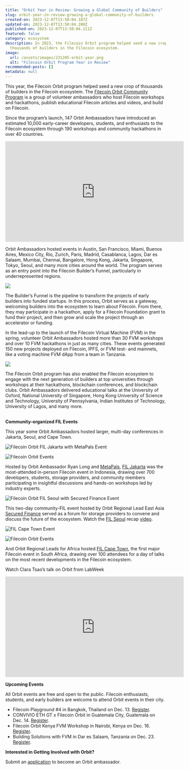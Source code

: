 ```yaml
---
title: "Orbit Year in Review: Growing a Global Community of Builders"
slug: orbit-year-in-review-growing-a-global-community-of-builders
created-on: 2023-12-07T13:50:04.187Z
updated-on: 2023-12-07T13:50:04.200Z
published-on: 2023-12-07T13:50:04.211Z
featured: false
category: ecosystem
description: In 2023, the Filecoin Orbit program helped seed a new crop of
  thousands of builders in the Filecoin ecosystem.
image:
  url: /assets/images/231205-orbit-year.png
  alt: "Filecoin Orbit Program Year in Review"
recommended-posts: []
metadata: null
---
```


This year, the Filecoin Orbit program helped seed a new crop of thousands of builders in the Filecoin ecosystem. The [Filecoin Orbit Community Program](https://orbitcommunity.filecoin.io/) is a group of volunteer ambassadors who host Filecoin workshops and hackathons, publish educational Filecoin articles and videos, and build on Filecoin.

Since the program’s launch, 147 Orbit Ambassadors have introduced an estimated 10,000 early-career developers, students, and enthusiasts to the Filecoin ecosystem through 190 workshops and community hackathons in over 40 countries.

<div style="text-align: center;">
  <iframe
    width="560"
    height="315"
    src="https://www.youtube.com/embed/O29ugCDMVI4?si=jHf9tZ8JZMhwgNBk"
    title="YouTube video player"
    style="border:0;"
    allow="accelerometer; autoplay; clipboard-write; encrypted-media; gyroscope; picture-in-picture;"
    allowfullscreen>
  </iframe>
</div>

Orbit Ambassadors hosted events in Austin, San Francisco, Miami, Buenos Aires, Mexico City, Rio, Zurich, Paris, Madrid, Casablanca, Lagos, Dar es Salaam, Mumbai, Chennai, Bangalore, Hong Kong, Jakarta, Singapore, Tokyo, Seoul, and many more cities around the world. The program serves as an entry point into the Filecoin Builder’s Funnel, particularly in underrepresented regions.

![](https://lh7-us.googleusercontent.com/kp3Es5J8b1Jv7VIIzKOO0UrrNbsG5jnSGSg1jxspztmMkmItiEVBNjV67QuUGn4vdrIZPQuC3FlURk5qFDNWx-jky5Yo29PE_tGN8Rt97d2Q6-GvxtA57TxvINPEyqeBnntkCkkkgTf4T9D9ggUkCBg)

The Builder’s Funnel is the pipeline to transform the projects of early builders into funded startups. In this process, Orbit serves as a gateway, welcoming builders into the ecosystem to learn about Filecoin. From there, they may participate in a hackathon, apply for a Filecoin Foundation grant to fund their project, and then grow and scale the project through an accelerator or funding.

In the lead-up to the launch of the Filecoin Virtual Machine (FVM) in the spring, volunteer Orbit Ambassadors hosted more than 30 FVM workshops and over 10 FVM hackathons in just as many cities. These events generated 150 new projects deployed on Filecoin, IPFS, or FVM test- and mainnets, like a voting machine FVM dApp from a team in Tanzania.

![](https://lh7-us.googleusercontent.com/6djtAZZNE5ntKf39vPPZvich6TO1Kqx8UWhoAtG4j6weWgiZbUpRPYq4ZsrpRJ0QyvaUACtOWVynwXMrK59uENhF8crEaPnSkJhay-uJR60YpyQq8cf5pqItIDNsZHAZRZoaBhMq0I5Kc6Xj52VgMM8)

The Filecoin Orbit program has also enabled the Filecoin ecosystem to engage with the next generation of builders at top universities through workshops at their hackathons, blockchain conferences, and blockchain clubs. Orbit Ambassadors delivered educational talks at the University of Oxford, National University of Singapore, Hong Kong University of Science and Technology, University of Pennsylvania, Indian Institutes of Technology, University of Lagos, and many more.

**\
Community-organized FIL Events**

This year some Orbit Ambassadors hosted larger, multi-day conferences in Jakarta, Seoul, and Cape Town.

![Filecoin Orbit FIL Jakarta with MetaPals Event](https://lh7-us.googleusercontent.com/u_VQmxVwy2PpnuhoIMTJWQsFIOY2ejupR2NlLeneT7dOF73QoQ0An5u2Jbz18TF6AHuvhXIL-ePkWNzBK61pYLb2-UZtydkuLBpaq8tJziieu8a_RbM-TlAlqF-gaQia_BBSK04m2ErSXGBh0Faz_PY)

![Filecoin Orbit Events](https://lh7-us.googleusercontent.com/XNeOoVWzGM_EYVuSDzPhd6WCoHHWfiFhgQji2D4xzsOzp8T8YshHA_JZelsau0qqeMogW4ZU4s-NxvAbUJ49fJ4TAH2DBN4h4JYPhmSMVZNxBWNpQSM4j61XJW9H4GFlVL0p5v-FEEJ5-nRPRfGw4v4)

Hosted by Orbit Ambassador Ryan Long and [MetaPals](https://metapals.pet/), [FIL Jakarta](https://www.fil-jakarta.io/) was the most-attended in-person Filecoin event in Indonesia, drawing over 700 developers, students, storage providers, and community members participating in insightful discussions and hands-on workshops led by industry experts.

![Filecoin Orbit FIL Seoul with Secured Finance Event](https://lh7-us.googleusercontent.com/hi_I6856UzIAelg8ra4od-KZVF--dQjVIgJh8Kz1ySV377EKN5Qcyt6BvdCEc3h7CudP7Ptwopq0p0aGk2T3fwhDXYFiWw2ZcoqXPdM9iDnL8sBPv3C1ar-Mwp7k3FfG3kLD9mJBwbtgRPWImu0mD8c)

This two-day community-FIL event hosted by Orbit Regional Lead East Asia [Secured Finance](https://secured.finance/) served as a forum for storage providers to convene and discuss the future of the ecosystem. Watch the [FIL Seoul](https://www.fil-seoul.com/) recap [video](https://drive.google.com/file/d/1G8Uxy6Zz8IqofqPqIHVb4CqeQd7qSJJA/view?usp=sharing).

![FIL Cape Town Event](https://lh7-us.googleusercontent.com/8qK4gQJ4qxR3y1rTg4X-5FTbdKdmYjjzetDe0sgpPWd72sIiurD79A7GgBDiEpciUrKIwZ9_KOLTsmQOkXRzrzRt5JnaLNPkh1GF-3Omkc-0bIZjGw6oHfGujgBEZxoQgZxKQ3KV6nAYPpX0RKoXIKk)

![Filecoin Orbit Events](https://lh7-us.googleusercontent.com/g7Xoyhp8gzsIaancAgKJVS1kkopfF0pLnB3WZz3R_IVf7UmQS5jWKQRJh-dl4sVKenzeb63n0rny199gsE55FlwqHqVbgKzC_fJodO6wNwgkAy8DIcTfaCs13ASAkXudhDUhZUEQtIEq9RW8lte3VvQ)

And Orbit Regional Leads for Africa hosted [FIL Cape Town](https://fil-capetown.io/), the first major Filecoin event in South Africa, drawing over 100 attendees for a day of talks on the most recent developments in the Filecoin ecosystem.

Watch Clara Tsao’s talk on Orbit from LabWeek

<div style="text-align: center;">
  <iframe
    width="560"
    height="315"
    src="https://www.youtube.com/embed/zV-AicKKx-Q?si=LvE1lnmFMNMXWviW"
    title="YouTube video player"
    style="border:0;"
    allow="accelerometer; autoplay; clipboard-write; encrypted-media; gyroscope; picture-in-picture;"
    allowfullscreen>
  </iframe>
</div>

**Upcoming Events**

All Orbit events are free and open to the public. Filecoin enthusiasts, students, and early builders are welcome to attend Orbit events in their city.

- Filecoin Playground #4 in Bangkok, Thailand on Dec. 13. [Register](https://www.eventpop.me/e/16772).
- CONVIVIO ETH GT x Filecoin Orbit in Guatemala City, Guatemala on Dec. 14. [Register](https://lu.ma/tx8uiazv).
- Filecoin Orbit Kenya FVM Workshop in Nairobi, Kenya on Dec. 16. [Register](https://lu.ma/ihit1).
- Building Solutions with FVM in Dar es Salaam, Tanzania on Dec. 23. [Register](https://www.eventbrite.com/e/building-solutions-with-fvm-tickets-768245191047?aff=oddtdtcreator).

**Interested in Getting Involved with Orbit?**

Submit an [application](https://airtable.com/appAGdqyYrqoFNuPI/shrKrbPOdxGNnMM9C) to become an Orbit ambassador.
